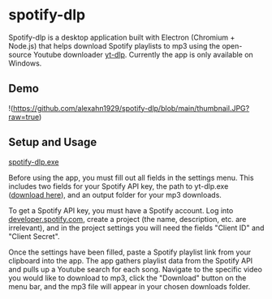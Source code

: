 # spotify-dlp

Spotify-dlp is a desktop application built with Electron (Chromium + Node.js) that helps download Spotify playlists to mp3 using the open-source Youtube downloader [yt-dlp](https://github.com/yt-dlp/yt-dlp). Currently the app is only available on Windows.

## Demo

!(https://github.com/alexahn1929/spotify-dlp/blob/main/thumbnail.JPG?raw=true)

## Setup and Usage

[spotify-dlp.exe](https://github.com/alexahn1929/spotify-dlp/releases/tag/v1.0.0)

Before using the app, you must fill out all fields in the settings menu. This includes two fields for your Spotify API key, the path to yt-dlp.exe ([download here](https://github.com/yt-dlp/yt-dlp/releases)), and an output folder for your mp3 downloads.

To get a Spotify API key, you must have a Spotify account. Log into [developer.spotify.com](https://developer.spotify.com/dashboard), create a project (the name, description, etc. are irrelevant), and in the project settings you will need the fields "Client ID" and "Client Secret".

Once the settings have been filled, paste a Spotify playlist link from your clipboard into the app. The app gathers playlist data from the Spotify API and pulls up a Youtube search for each song. Navigate to the specific video you would like to download to mp3, click the "Download" button on the menu bar, and the mp3 file will appear in your chosen downloads folder.